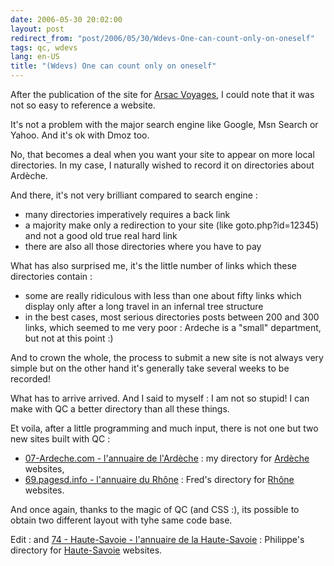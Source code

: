 ```yaml
---
date: 2006-05-30 20:02:00
layout: post
redirect_from: "post/2006/05/30/Wdevs-One-can-count-only-on-oneself"
tags: qc, wdevs
lang: en-US
title: "(Wdevs) One can count only on oneself"
---
```


After the publication of the site for [Arsac Voyages](http://www.arsac-tourisme.com/), I could note that it was
not so easy to reference a website.

It's not a problem with the major search engine like Google, Msn Search or
Yahoo. And it's ok with Dmoz too.

No, that becomes a deal when you want your site to appear on more local
directories. In my case, I naturally wished to record it on directories about
Ardèche.

And there, it's not very brilliant compared to search engine :

* many directories imperatively requires a back link
* a majority make only a redirection to your site (like goto.php?id=12345)
and not a good old true real hard link
* there are also all those directories where you have to pay

What has also surprised me, it's the little number of links which these
directories contain :

* some are really ridiculous with less than one about fifty links which
display only after a long travel in an infernal tree structure
* in the best cases, most serious directories posts between 200 and 300
links, which seemed to me very poor : Ardeche is a "small" department, but
not at this point :)

And to crown the whole, the process to submit a new site is not always very
simple but on the other hand it's generally take several weeks to be
recorded!

What has to arrive arrived. And I said to myself : I am not so stupid!
I can make with QC a better directory than all these things.

Et voila, after a little programming and much input, there is not one but
two new sites built with QC :

* [07-Ardeche.com - l'annuaire de
l'Ardèche](http://07-ardeche.com/) : my directory for [Ardèche](http://en.wikipedia.org/wiki/Ardèche) websites,
* [69.pagesd.info - l'annuaire du
Rhône](http://69.pagesd.info/) : Fred's directory for [Rhône](http://en.wikipedia.org/wiki/Rhône_(département))
websites.

And once again, thanks to the magic of QC (and CSS :), its possible to
obtain two different layout with tyhe same code base.

Edit : and [74 - Haute-Savoie -
l'annuaire de la Haute-Savoie](http://74.pagesd.info/) : Philippe's directory for [Haute-Savoie](http://en.wikipedia.org/wiki/Haute-Savoie) websites.
